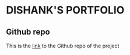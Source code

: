 # DISHANK'S PORTFOLIO

## Github repo

This is the [link](https://github.com/DISHANKKARAMPUDI/dishankkarampudi.github.io.git) to the Github repo of the project





